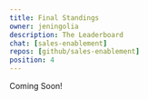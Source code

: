 ```yaml
---
title: Final Standings
owner: jeningolia
description: The Leaderboard
chat: [sales-enablement]
repos: [github/sales-enablement]
position: 4
---
```


Coming Soon!
